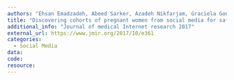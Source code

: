 ```yaml
---
authors: "Ehsan Emadzadeh, Abeed Sarker, Azadeh Nikfarjam, Graciela Gonzalez"
title: "Discovering cohorts of pregnant women from social media for safety surveillance and analysis"
additional_info: "Journal of medical Internet research 2017"
external_url: https://www.jmir.org/2017/10/e361
categories:
  - Social Media 
data:
code:
resource:
---
```

